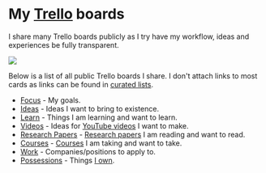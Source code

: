 # My [Trello](https://trello.com/nikivi) boards

I share many Trello boards publicly as I try have my workflow, ideas and experiences be fully transparent.

![](https://i.imgur.com/0XYfTFp.png)

Below is a list of all public Trello boards I share. I don't attach links to most cards as links can be found in [curated lists](https://github.com/learn-anything/curated-lists#readme).

- [Focus](../focusing/focusing.md) - My goals.
- [Ideas](https://trello.com/b/alB1ryRP) - Ideas I want to bring to existence.
- [Learn](https://trello.com/b/cu32qF3q) - Things I am learning and want to learn.
- [Videos](https://trello.com/b/Qoa5pkrQ) - Ideas for [YouTube videos](my-youtube.md) I want to make.
- [Research Papers](https://trello.com/b/EKl1Ie3q) - [Research papers](../research-papers/research-papers.md) I am reading and want to read.
- [Courses](https://trello.com/b/KXiTLwSA) - [Courses](../courses/courses.md) I am taking and want to take.
- [Work](https://trello.com/b/w58QRfB0) - Companies/positions to apply to.
- [Possessions](https://trello.com/b/HotsLGsc) - Things [I own](../minimalism/minimalism.md).
